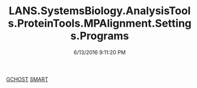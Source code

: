 ﻿---
title: LANS.SystemsBiology.AnalysisTools.ProteinTools.MPAlignment.Settings.Programs
date: 6/13/2016 9:11:20 PM
---

[GCHOST](T-LANS.SystemsBiology.AnalysisTools.ProteinTools.MPAlignment.Settings.Programs.GCHOST.html)
[SMART](T-LANS.SystemsBiology.AnalysisTools.ProteinTools.MPAlignment.Settings.Programs.SMART.html)
